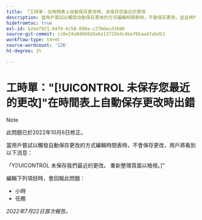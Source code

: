```yaml
---
title: 「工時單：在時間表上自動保存更改時，未保存您最近的更改
description: 當用戶嘗試以觸發自動保存更改的方式編輯時間表時，不會保存更改，並且用戶看到消息「您最近的更改未保存」。 重新整理頁面以檢視。
hidefromtoc: true
exl-id: b2eef921-84f0-4c58-890a-c27b6ecd3686
source-git-commit: cc0e24a8d60928a6a13725b4c4ba765aa47abd53
workflow-type: tm+mt
source-wordcount: '126'
ht-degree: 1%

---
```


# 工時單：&quot;[!UICONTROL 未保存您最近的更改]&quot;在時間表上自動保存更改時出錯

>[!NOTE]
>
>此問題已於2022年10月6日修正。

當用戶嘗試以觸發自動保存更改的方式編輯時間表時，不會保存更改，用戶將看到以下消息：

「Y[!UICONTROL 未保存我們最近的更改。 重新整理頁面以檢視。]&quot;

編輯下列項目時，會回報此問題：

* 小時
* 任務

_2022年7月22日首次報告。_
